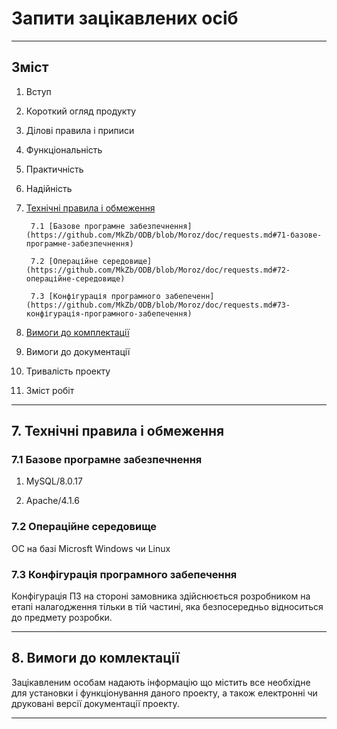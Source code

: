 # Запити зацікавлених осіб
***
## Зміст

1. Вступ
2. Короткий огляд продукту
3. Ділові правила і приписи
4. Функціональність
5. Практичність
6. Надійність
7. [Технічні правила і обмеження](https://github.com/MkZb/ODB/blob/Moroz/doc/requests.md#7-технічні-правила-і-обмеження)

        7.1 [Базове програмне забезпечнення](https://github.com/MkZb/ODB/blob/Moroz/doc/requests.md#71-базове-програмне-забезпечнення)
  
        7.2 [Операційне середовище](https://github.com/MkZb/ODB/blob/Moroz/doc/requests.md#72-операційне-середовище)
  
        7.3 [Конфігурація програмного забепеченн](https://github.com/MkZb/ODB/blob/Moroz/doc/requests.md#73-конфігурація-програмного-забепечення)
  
8. [Вимоги до комплектації](https://github.com/MkZb/ODB/blob/Moroz/doc/requests.md#8-вимоги-до-комлектації)
9. Вимоги до документації
10. Тривалість проекту
11. Зміст робіт
***
## 7. Технічні правила і обмеження

### 7.1 Базове програмне забезпечнення
  1. MySQL/8.0.17

  2. Apache/4.1.6

### 7.2 Операційне середовище

ОС на базі Microsft Windows чи Linux

### 7.3 Конфігурація програмного забепечення

Конфігурація ПЗ на стороні замовника здійснюється розробником на етапі налагодження тільки в тій частині, яка безпосередньо відноситься до предмету розробки.
***

## 8. Вимоги до комлектації

Зацікавленим особам надають інформацію що містить все необхідне для установки і функціонування даного проекту, а також електронні чи друковані версії документації проекту.
***
